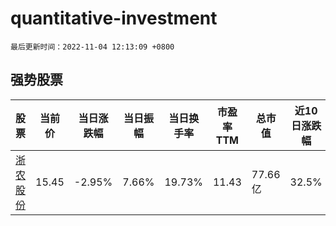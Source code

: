 # quantitative-investment

`最后更新时间：2022-11-04 12:13:09 +0800`

## 强势股票

|股票|当前价|当日涨跌幅|当日振幅|当日换手率|市盈率TTM|总市值|近10日涨跌幅|
|----|----|----|----|----|----|----|----|
|[浙农股份](https://xueqiu.com/S/SZ002758)|15.45|-2.95%|7.66%|19.73%|11.43|77.66亿|32.5%|
